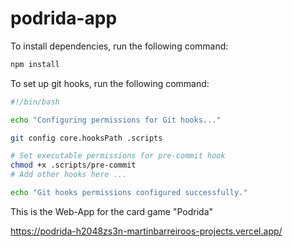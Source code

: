 # podrida-app

To install dependencies, run the following command:

```bash
npm install
```

To set up git hooks, run the following command:

```bash
#!/bin/bash

echo "Configuring permissions for Git hooks..."

git config core.hooksPath .scripts

# Set executable permissions for pre-commit hook
chmod +x .scripts/pre-commit
# Add other hooks here ...

echo "Git hooks permissions configured successfully."
```

This is the Web-App for the card game "Podrida"

https://podrida-h2048zs3n-martinbarreiroos-projects.vercel.app/
